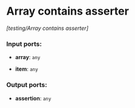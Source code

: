 # Array contains asserter

_[testing/Array contains asserter]_

### Input ports:

* __array__: ` any `


* __item__: ` any `

### Output ports:

* __assertion__: ` any `

